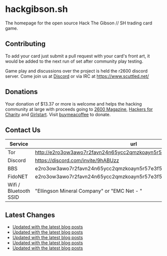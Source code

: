 # hackgibson.sh
The homepage for the open source Hack The Gibson // SH trading card game.


## Contributing

To add your card just submit a pull request with your card's front art, it would be added to the next run of set after community play testing.

Game play and discussions over the project is held the r2600 discord server. Come join us at [Discord](https://discord.com/invite/9hABUzz) or via IRC at https://www.scuttled.net/


## Donations

Your donation of $13.37 or more is welcome and helps the hacking community at large with proceeds going to [2600 Magazine](https://2600.com/), [Hackers for Charity](https://hackersforcharity.org) and [Girlstart](https://girlstart.org).  Visit [buymeacoffee](https://www.buymeacoffee.com/hackgibson.sh) to donate.


## Contact Us

Service | url
-|-
Tor | http://e2ro3ow3awo7r2favn24n65ycc2qmzkoayn5r57e3f56nvjwdcgg32ad.onion
Discord | https://discord.com/invite/9hABUzz
BBS | e2ro3ow3awo7r2favn24n65ycc2qmzkoayn5r57e3f56nvjwdcgg32ad.onion:23
FidoNET | e2ro3ow3awo7r2favn24n65ycc2qmzkoayn5r57e3f56nvjwdcgg32ad.onion:24554
Wifi / Bluetooth SSID | "Ellingson Mineral Company" or "EMC Net - <fidonet address>"

## Latest Changes
<!-- BLOG-POST-LIST:START -->
- [Updated with the latest blog posts](https://github.com/DFW2600/hackgibson.sh/commit/014a2b727231af6fa42aa6bc9db708b1c5ba0c4f)
- [Updated with the latest blog posts](https://github.com/DFW2600/hackgibson.sh/commit/05d0050f69585ba4d52b7152a66d102642d49d32)
- [Updated with the latest blog posts](https://github.com/DFW2600/hackgibson.sh/commit/159d8b026b191632506a4e79cd479ddd7224b91c)
- [Updated with the latest blog posts](https://github.com/DFW2600/hackgibson.sh/commit/ee43ceffc9cd26871cd9edb9c4493acd3911aef5)
- [Updated with the latest blog posts](https://github.com/DFW2600/hackgibson.sh/commit/a2f2e732754e3a2cd6e580d281be473db2e4f936)
<!-- BLOG-POST-LIST:END -->
